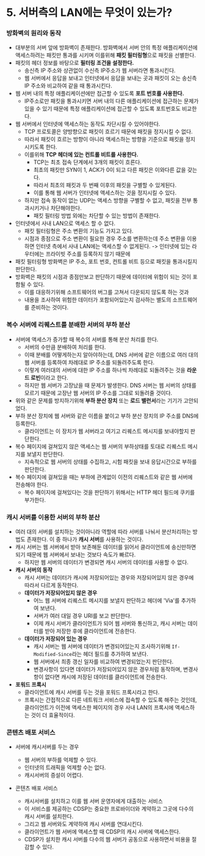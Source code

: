 # 5. 서버측의 LAN에는 무엇이 있는가?



### 방화벽의 원리와 동작

- 대부분의 서버 앞에 방화벽이 존재한다. 방화벽에서 서버 안의 특정 애플리케이션에 액세스하려는 패킷만 통과를 시키며 이를위해 **패킷 필터링형**으로 패킷을 선별한다.
- 패킷의 헤더 정보를 바탕으로 **필터링 조건을 설정한다.**
  - 송신측 IP 주소와 상관없이 수신측 IP주소가 웹 서버라면 통과시킨다.
  - 웹 서버에서 응답을 보내고 인터넷에서 응답을 보내는 곳과 패킷이 오는 송신측 IP 주소와 비교하여 같을 때 통과시킨다.
- 웹 서버 내의 특정 애플리케이션에만 접근할 수 있도록 **포트 번호를 사용한다.**
  - IP주소로만 패킷을 통과시키면 서버 내의 다른 애플리케이션에 접근하는 문제가 있을 수 있기 때문에 특정 애플리케이션에 접근할 수 있도록 포트번호도 비교한다.
- 웹 서버에서 인터넷에 액세스하는 동작도 차단시킬 수 있어야한다.
  - TCP 프로토콜은 양방향으로 패킷이 흐르기 때문에 패킷을 정지시킬 수 없다.
  - 따라서 패킷이 흐르는 방향이 아니라 액세스하는 방향을 기준으로 패킷을 정지시키도록 한다.
  - 이를위해 **TCP 헤더에 있는 컨트롤 비트를 사용한다.**
    - TCP는 최초 접속 단계에서 3개의 패킷이 흐른다.
    - 최초의 패킷만 SYN이 1, ACK가 0이 되고 다른 패킷은 이와다른 값을 갖는다.
    - 따라서 최초의 패킷과 두 번째 이후의 패킷을 구별할 수 있게된다.
    - 이를 통해 웹 서버가 인터넷에 액세스하는 것을 정지시킬 수 있다.
  - 하지만 접속 동작이 없는 UDP는 액세스 방향을 구별할 수 없고, 패킷을 전부 통과시키거나 차단해야한다. 
    - 패킷  필터링 방법 외에는 차단할 수 있는 방법이 존재한다.
- 인터넷에서 사내 LAN으로 액세스 할 수 없다.
  - 패킷 필터링형은 주소 변환의 기능도 가지고 있다. 
  - 시점과 종점으로 주소 변환이 필요한 경우 주소를 변환하는데 주소 변환을 이용하면 인터넷 측에서 사내 LAN에는 액세스할 수 없게된다. -> 인터넷에 있는 라우터에는 프라이빗 주소를 등록하지 않기 때문에
- 패킷 필터링형 방화벽은 IP 주소, 포트 번호, 컨트롤 비트 등으로 패킷을 통과시킬지 판단한다.
- 방화벽은 패킷의 시점과 종점만보고 판단하기 때문에 데이터에 위험이 되는 것이 포함될 수 있다.
  - 이를 대응하기위해 소프트웨어의 버그를 고쳐서 다운되지 않도록 하는 것과
  - 내용을 조사하여 위험한 데이터가 포함되어있는지 검사하는 별도의 소프트웨어를 준비하는 것이다.



### 복수 서버에 리퀘스트를 분배한 서버의 부하 분산

- 서버에 액세스가 증가할 때 복수의 서버를 통해 분산 처리를 한다.
  - 서버의 수만큼 분배하여 처리를 한다.
  - 이때 분배를 어떻게하는지 알아야하는데, DNS 서버에 같은 이름으로 여러 대의 웹 서버를 등록하여 차례대로 IP 주소를 되돌려주도록 한다.
  - 이렇게 여러대의 서버에 대한 IP 주소를 하나씩 차례대로 되돌려주는 것을 **라운드 로빈**이라고 한다.
  - 하지만 웹 서버가 고장났을 때 문제가 발생한다. DNS 서버는 웹 서버의 상태를 모르기 때문에 고장난 웹 서버의 IP 주소를 그대로 되돌려줄 것이다.
- 위와 같은 문제를 방지하기위해 **부하 분산 장치** 또는 **로드 밸런서**라는 기기가 고안되었다.
- 부하 분산 장치에 웹 서버와 같은 이름을 붙이고 부하 분산 장치의 IP 주소를 DNS에 등록한다.
  - 클라이언트는 이 장치가 웹 서버라고 여기고 리퀘스트 메시지를 보내야할지 판단한다.
- 복수 페이지에 걸쳐있지 않은 액세스는 웹 서버의 부하상태를 토대로 리퀘스트 메시지를 보낼지 판단한다.
  - 지속적으로 웹 서버의 상태를 수집하고, 시험 패킷을 보내 응답시간으로 부하를 판단한다.
- 복수 페이지에 걸쳐있을 때는 부하에 관계없이 이전의 리퀘스트와 같은 웹 서버에 전송해야 한다.
  - 복수 페이지에 걸쳐있다는 것을 판단하기 위해서는 HTTP 헤더 필드에 쿠키를 부가한다.



### 캐시 서버를 이용한 서버의 부하 분산

- 여러 대의 서버를 설치하는 것이아니라 역할에 따라 서버를 나눠서 분산처리하는 방법도 존재한다. 이 중 하나가 **캐시 서버**를 사용하는 것이다.
- 캐시 서버는 웹 서버에서 받아 보존해둔 데이터를 읽어서 클라이언트에 송신만하면 되기 때문에 웹 서버에서 보내는 것보다 속도가 빠르다.
  - 하지만 웹 서버의 데이터가 변경되면 캐시 서버의 데이터를 사용할 수 없다.
- **캐시 서버의 동작**
  - 캐시 서버는 데이터가 캐시에 저장되어있는 경우와 저장되어있지 않은 경우에 따라서 다르게 동작한다.
  - **데이터가 저장되어있지 않은 경우**
    - 어느 웹 서버에 리퀘스트 메시지를 보낼지 판단하고 헤더에 'Via'를 추가하여 보낸다.
    - 서버가 여러 대일 경우 URI를 보고 판단한다. 
    - 이제 캐시 서버가 클라이언트가 되어 웹 서버와 통신하고, 캐시 서버는 데이터를 받아 저장한 후에 클라이언트에 전송한다.
  - **데이터가 저장되어 있는 경우**
    - 캐시 서버는 웹 서버에 데이터가 변경되어있는지 조사하기위해 `If-Modified-Since`라는 헤더 필드를 추가하여 보낸다.
    - 웹 서버에서 최종 갱신 일자를 비교하여 변경되었는지 판단한다.
    - 변경사항이 있다면 데이터가 저장되어있지 않은 경우처럼 동작하며, 변경사항이 없다면 캐시에 저장된 데이터를 클라이언트에 전송한다.
- **포워드 프록시**
  - 클라이언트에 캐시 서버를 두는 것을 포워드 프록시라고 한다.
  - 프록시는 간접적으로 다른 네트워크 서비스에 접속할 수 있도록 해주는 것인데, 클라이언트가 이전에 액세스한 페이지의 경우 사내 LAN의 프록시에 액세스하는 것이 더 효율적이다.



### 콘텐츠 배포 서비스

- 서버에 캐시서버를 두는 경우

  - 웹 서버의 부하를 억제할 수 있다.
  - 인터넷의 트래픽을 억제할 수는 없다.
  - 캐시서버의 증설이 어렵다.

- 콘텐츠 배포 서비스

  - 캐시서버를 설치하고 이를 웹 서버 운영자에게 대출하는 서비스
  - 이 서비스를 제공하는 CDSP는 중요한 프로바이더와 계약하고 그곳에 다수의 캐시 서버를 설치한다.
  - 그리고 웹 서버와도 계약하여 캐시 서버를 연대시킨다.
  - 클라이언트가 웹 서버에 액세스할 때 CDSP의 캐시 서버에 액세스한다.
  - CDSP가 설치한 캐시 서버를 다수의 웹 서버가 공동으로 사용하면서 비용을 절감할 수 있다.

  